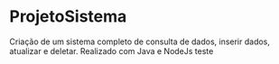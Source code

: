 # ProjetoSistema
Criação de um sistema completo de consulta de dados, inserir dados, atualizar e deletar.  Realizado com Java e NodeJs
teste